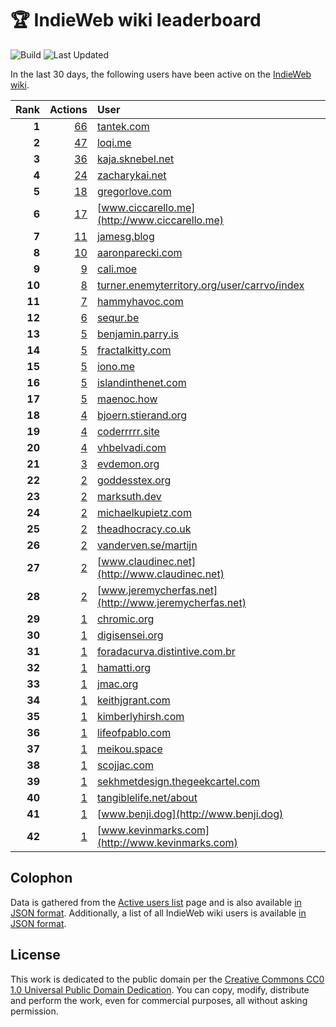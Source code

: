 # 🏆 IndieWeb wiki leaderboard

![Build](https://img.shields.io/github/actions/workflow/status/jgarber623/indieweb-wiki-leaderboard/build.yml?style=for-the-badge)
![Last Updated](https://img.shields.io/badge/last%20updated-16%20February%202025%20at%206:31:47%20UTC-ff5c01?style=for-the-badge)

In the last 30 days, the following users have been active on the [IndieWeb wiki](https://indieweb.org).

| Rank | Actions | User |
|-----:|--------:|:-----|
| **1** | [66](https://indieweb.org/Special:Contributions/Tantek.com) | [tantek.com](http://tantek.com) |
| **2** | [47](https://indieweb.org/Special:Contributions/Loqi.me) | [loqi.me](http://loqi.me) |
| **3** | [36](https://indieweb.org/Special:Contributions/Kaja.sknebel.net) | [kaja.sknebel.net](http://kaja.sknebel.net) |
| **4** | [24](https://indieweb.org/Special:Contributions/Zacharykai.net) | [zacharykai.net](http://zacharykai.net) |
| **5** | [18](https://indieweb.org/Special:Contributions/Gregorlove.com) | [gregorlove.com](http://gregorlove.com) |
| **6** | [17](https://indieweb.org/Special:Contributions/Www.ciccarello.me) | [www.ciccarello.me](http://www.ciccarello.me) |
| **7** | [11](https://indieweb.org/Special:Contributions/Jamesg.blog) | [jamesg.blog](http://jamesg.blog) |
| **8** | [10](https://indieweb.org/Special:Contributions/Aaronparecki.com) | [aaronparecki.com](http://aaronparecki.com) |
| **9** | [9](https://indieweb.org/Special:Contributions/Cali.moe) | [cali.moe](http://cali.moe) |
| **10** | [8](https://indieweb.org/Special:Contributions/Turner.enemyterritory.org_user_carrvo_index) | [turner.enemyterritory.org/user/carrvo/index](http://turner.enemyterritory.org/user/carrvo/index) |
| **11** | [7](https://indieweb.org/Special:Contributions/Hammyhavoc.com) | [hammyhavoc.com](http://hammyhavoc.com) |
| **12** | [6](https://indieweb.org/Special:Contributions/Sequr.be) | [sequr.be](http://sequr.be) |
| **13** | [5](https://indieweb.org/Special:Contributions/Benjamin.parry.is) | [benjamin.parry.is](http://benjamin.parry.is) |
| **14** | [5](https://indieweb.org/Special:Contributions/Fractalkitty.com) | [fractalkitty.com](http://fractalkitty.com) |
| **15** | [5](https://indieweb.org/Special:Contributions/Iono.me) | [iono.me](http://iono.me) |
| **16** | [5](https://indieweb.org/Special:Contributions/Islandinthenet.com) | [islandinthenet.com](http://islandinthenet.com) |
| **17** | [5](https://indieweb.org/Special:Contributions/Maenoc.how) | [maenoc.how](http://maenoc.how) |
| **18** | [4](https://indieweb.org/Special:Contributions/Bjoern.stierand.org) | [bjoern.stierand.org](http://bjoern.stierand.org) |
| **19** | [4](https://indieweb.org/Special:Contributions/Coderrrrr.site) | [coderrrrr.site](http://coderrrrr.site) |
| **20** | [4](https://indieweb.org/Special:Contributions/Vhbelvadi.com) | [vhbelvadi.com](http://vhbelvadi.com) |
| **21** | [3](https://indieweb.org/Special:Contributions/Evdemon.org) | [evdemon.org](http://evdemon.org) |
| **22** | [2](https://indieweb.org/Special:Contributions/Goddesstex.org) | [goddesstex.org](http://goddesstex.org) |
| **23** | [2](https://indieweb.org/Special:Contributions/Marksuth.dev) | [marksuth.dev](http://marksuth.dev) |
| **24** | [2](https://indieweb.org/Special:Contributions/Michaelkupietz.com) | [michaelkupietz.com](http://michaelkupietz.com) |
| **25** | [2](https://indieweb.org/Special:Contributions/Theadhocracy.co.uk) | [theadhocracy.co.uk](http://theadhocracy.co.uk) |
| **26** | [2](https://indieweb.org/Special:Contributions/Vanderven.se_martijn) | [vanderven.se/martijn](http://vanderven.se/martijn) |
| **27** | [2](https://indieweb.org/Special:Contributions/Www.claudinec.net) | [www.claudinec.net](http://www.claudinec.net) |
| **28** | [2](https://indieweb.org/Special:Contributions/Www.jeremycherfas.net) | [www.jeremycherfas.net](http://www.jeremycherfas.net) |
| **29** | [1](https://indieweb.org/Special:Contributions/Chromic.org) | [chromic.org](http://chromic.org) |
| **30** | [1](https://indieweb.org/Special:Contributions/Digisensei.org) | [digisensei.org](http://digisensei.org) |
| **31** | [1](https://indieweb.org/Special:Contributions/Foradacurva.distintive.com.br) | [foradacurva.distintive.com.br](http://foradacurva.distintive.com.br) |
| **32** | [1](https://indieweb.org/Special:Contributions/Hamatti.org) | [hamatti.org](http://hamatti.org) |
| **33** | [1](https://indieweb.org/Special:Contributions/Jmac.org) | [jmac.org](http://jmac.org) |
| **34** | [1](https://indieweb.org/Special:Contributions/Keithjgrant.com) | [keithjgrant.com](http://keithjgrant.com) |
| **35** | [1](https://indieweb.org/Special:Contributions/Kimberlyhirsh.com) | [kimberlyhirsh.com](http://kimberlyhirsh.com) |
| **36** | [1](https://indieweb.org/Special:Contributions/Lifeofpablo.com) | [lifeofpablo.com](http://lifeofpablo.com) |
| **37** | [1](https://indieweb.org/Special:Contributions/Meikou.space) | [meikou.space](http://meikou.space) |
| **38** | [1](https://indieweb.org/Special:Contributions/Scojjac.com) | [scojjac.com](http://scojjac.com) |
| **39** | [1](https://indieweb.org/Special:Contributions/Sekhmetdesign.thegeekcartel.com) | [sekhmetdesign.thegeekcartel.com](http://sekhmetdesign.thegeekcartel.com) |
| **40** | [1](https://indieweb.org/Special:Contributions/Tangiblelife.net_about) | [tangiblelife.net/about](http://tangiblelife.net/about) |
| **41** | [1](https://indieweb.org/Special:Contributions/Www.benji.dog) | [www.benji.dog](http://www.benji.dog) |
| **42** | [1](https://indieweb.org/Special:Contributions/Www.kevinmarks.com) | [www.kevinmarks.com](http://www.kevinmarks.com) |


## Colophon

Data is gathered from the [Active users list](https://indieweb.org/Special:ActiveUsers) page and is also available [in JSON format](https://github.com/jgarber623/indieweb-wiki-leaderboard/blob/main/data/leaderboard.json). Additionally, a list of all IndieWeb wiki users is available [in JSON format](https://github.com/jgarber623/indieweb-wiki-leaderboard/blob/main/data/users.json).

## License

This work is dedicated to the public domain per the [Creative Commons CC0 1.0 Universal Public Domain Dedication](https://creativecommons.org/publicdomain/zero/1.0/). You can copy, modify, distribute and perform the work, even for commercial purposes, all without asking permission.
